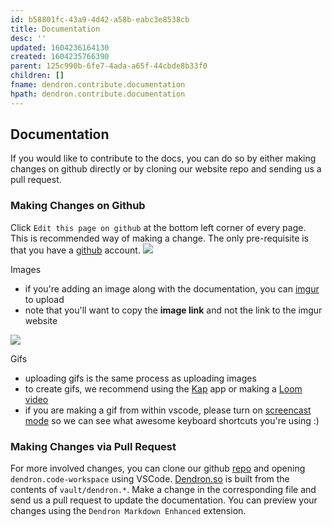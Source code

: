 ```yaml
---
id: b58801fc-43a9-4d42-a58b-eabc3e8538cb
title: Documentation
desc: ''
updated: 1604236164130
created: 1604235766390
parent: 125c990b-6fe7-4ada-a65f-44cbde8b33f0
children: []
fname: dendron.contribute.documentation
hpath: dendron.contribute.documentation
---
```

## Documentation

If you would like to contribute to the docs, you can do so by either making changes on github directly or by cloning our website repo and sending us a pull request.

### Making Changes on Github

Click `Edit this page on github` at the bottom left corner of every page. This is recommended way of making a change. The only pre-requisite is that you have a [github](https://github.com/) account.
    <a href="https://www.loom.com/share/4a1b67f3fd1a40dab16949e9ea5e53dc"> <img style="" src="https://cdn.loom.com/sessions/thumbnails/4a1b67f3fd1a40dab16949e9ea5e53dc-with-play.gif"> </a>

Images

- if you're adding an image along with the documentation, you can [imgur](https://imgur.com/upload) to upload
- note that you'll want to copy the **image link** and not the link to the imgur website 

<a href="https://www.loom.com/share/1b351d229eba4536a6361e5123cf8f24">  <img style="" src="https://cdn.loom.com/sessions/thumbnails/1b351d229eba4536a6361e5123cf8f24-with-play.gif"> </a>

Gifs

- uploading gifs is the same process as uploading images
- to create gifs, we recommend using the [Kap](https://getkap.co/) app or making a [Loom video](http://loom.com/)
- if you are making a gif from within vscode, please turn on [screencast mode](https://scotch.io/bar-talk/vs-code-screencast-mode) so we can see what awesome keyboard shortcuts you're using :) 

### Making Changes via Pull Request

For more involved changes, you can clone our github [repo](https://github.com/dendronhq/dendron-template) and opening `dendron.code-workspace` using VSCode.  [Dendron.so](https://www.dendron.so) is built from the contents of `vault/dendron.*`. Make a change in the corresponding file and send us a pull request to update the documentation. You can preview your changes using the `Dendron Markdown Enhanced` extension.

